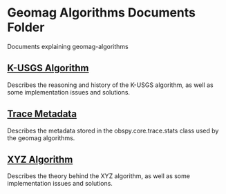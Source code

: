 Geomag Algorithms Documents Folder
==================================

Documents explaining geomag-algorithms


[K-USGS Algorithm](./K-USGS.md)
------

Describes the reasoning and history of the K-USGS algorithm, as well as some
implementation issues and solutions.


[Trace Metadata](./metadata.md)
-----------

Describes the metadata stored in the obspy.core.trace.stats class used by the
geomag algorithms.


[XYZ Algorithm](./XYZ.md)
------

Describes the theory behind the XYZ algorithm, as well as some implementation
issues and solutions.
